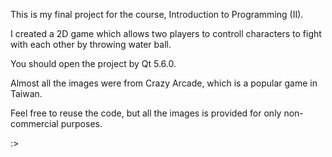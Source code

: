 This is my final project for the course, Introduction to Programming (II).

I created a 2D game which allows two players to controll characters to fight with each other by throwing water ball.

You should open the project by Qt 5.6.0.

Almost all the images were from Crazy Arcade, which is a popular game in Taiwan.

Feel free to reuse the code, but all the images is provided for only non-commercial purposes.

:>
